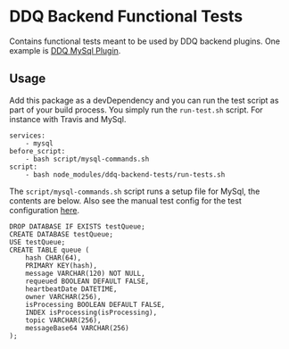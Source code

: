 DDQ Backend Functional Tests
============================

Contains functional tests meant to be used by DDQ backend plugins. One example is [DDQ MySql Plugin](https://github.com/tests-always-included/ddq-backend-mysql).

Usage
-----

Add this package as a devDependency and you can run the test script as part of your build process. You simply run the `run-test.sh` script. For instance with Travis and MySql.

    services:
        - mysql
    before_script:
        - bash script/mysql-commands.sh
    script:
        - bash node_modules/ddq-backend-tests/run-tests.sh


The `script/mysql-commands.sh` script runs a setup file for MySql, the contents are below. Also see the manual test config for the test configuration [here](script/manual-testing-config.js).

    DROP DATABASE IF EXISTS testQueue;
    CREATE DATABASE testQueue;
    USE testQueue;
    CREATE TABLE queue (
        hash CHAR(64),
        PRIMARY KEY(hash),
        message VARCHAR(120) NOT NULL,
        requeued BOOLEAN DEFAULT FALSE,
        heartbeatDate DATETIME,
        owner VARCHAR(256),
        isProcessing BOOLEAN DEFAULT FALSE,
        INDEX isProcessing(isProcessing),
        topic VARCHAR(256),
        messageBase64 VARCHAR(256)
    );
